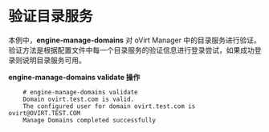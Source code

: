 # 验证目录服务

本例中，**engine-manage-domains** 对 oVirt Manager 中的目录服务进行验证。验证方法是根据配置文件中每一个目录服务的验证信息进行登录尝试，如果成功登录则说明目录服务可用。

**engine-manage-domains validate 操作**

```
    # engine-manage-domains validate
    Domain ovirt.test.com is valid.
    The configured user for domain ovirt.test.com is ovirt@OVIRT.TEST.COM
    Manage Domains completed successfully
```

